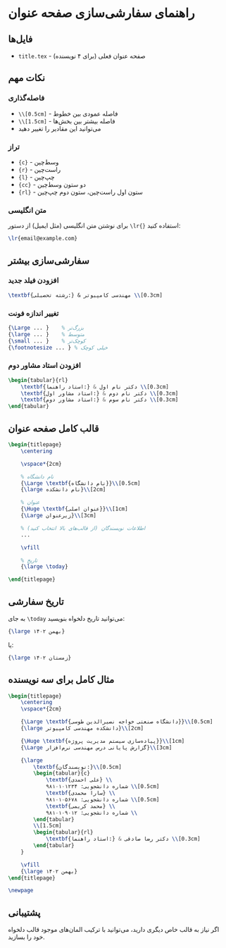 # راهنمای سفارشی‌سازی صفحه عنوان

## فایل‌ها

- `title.tex` - صفحه عنوان فعلی (برای ۴ نویسنده)

## نکات مهم

### فاصله‌گذاری

- `\\[0.5cm]` - فاصله عمودی بین خطوط
- `\\[1.5cm]` - فاصله بیشتر بین بخش‌ها
- می‌توانید این مقادیر را تغییر دهید

### تراز

- `{c}` - وسط‌چین
- `{r}` - راست‌چین
- `{l}` - چپ‌چین
- `{cc}` - دو ستون وسط‌چین
- `{rl}` - ستون اول راست‌چین، ستون دوم چپ‌چین

### متن انگلیسی

برای نوشتن متن انگلیسی (مثل ایمیل) از دستور `\lr{}` استفاده کنید:

```latex
\lr{email@example.com}
```

## سفارشی‌سازی بیشتر

### افزودن فیلد جدید

```latex
\textbf{رشته تحصیلی:} & مهندسی کامپیوتر \\[0.3cm]
```

### تغییر اندازه فونت

```latex
{\Large ... }    % بزرگ‌تر
{\large ... }    % متوسط
{\small ... }    % کوچک‌تر
{\footnotesize ... } % خیلی کوچک
```

### افزودن استاد مشاور دوم

```latex
\begin{tabular}{rl}
    \textbf{استاد راهنما:} & دکتر نام اول \\[0.3cm]
    \textbf{استاد مشاور اول:} & دکتر نام دوم \\[0.3cm]
    \textbf{استاد مشاور دوم:} & دکتر نام سوم \\[0.3cm]
\end{tabular}
```

## قالب کامل صفحه عنوان

```latex
\begin{titlepage}
    \centering

    \vspace*{2cm}

    % نام دانشگاه
    {\Large \textbf{نام دانشگاه}}\\[0.5cm]
    {\large نام دانشکده}\\[2cm]

    % عنوان
    {\Huge \textbf{عنوان اصلی}}\\[1cm]
    {\Large زیرعنوان}\\[3cm]

    % اطلاعات نویسندگان (از قالب‌های بالا انتخاب کنید)
    ...

    \vfill

    % تاریخ
    {\large \today}

\end{titlepage}
```

## تاریخ سفارشی

به جای `\today` می‌توانید تاریخ دلخواه بنویسید:

```latex
{\large بهمن ۱۴۰۲}
```

یا:

```latex
{\large زمستان ۱۴۰۲}
```

## مثال کامل برای سه نویسنده

```latex
\begin{titlepage}
    \centering
    \vspace*{2cm}

    {\Large \textbf{دانشگاه صنعتی خواجه نصیرالدین طوسی}}\\[0.5cm]
    {\large دانشکده مهندسی کامپیوتر}\\[2cm]

    {\Huge \textbf{پیاده‌سازی سیستم مدیریت پروژه}}\\[1cm]
    {\Large گزارش پایانی درس مهندسی نرم‌افزار}\\[3cm]

    {\large
        \textbf{نویسندگان:}\\[0.5cm]
        \begin{tabular}{c}
            \textbf{علی احمدی} \\
            شماره دانشجویی: ۹۸۱۰۱۰۱۲۳۴ \\[0.5cm]
            \textbf{سارا محمدی} \\
            شماره دانشجویی: ۹۸۱۰۱۰۵۶۷۸ \\[0.5cm]
            \textbf{محمد کریمی} \\
            شماره دانشجویی: ۹۸۱۰۱۰۹۰۱۲ \\
        \end{tabular}
        \\[1.5cm]
        \begin{tabular}{rl}
            \textbf{استاد راهنما:} & دکتر رضا صادقی \\[0.3cm]
        \end{tabular}
    }

    \vfill
    {\large بهمن ۱۴۰۲}
\end{titlepage}

\newpage
```

## پشتیبانی

اگر نیاز به قالب خاص دیگری دارید، می‌توانید با ترکیب المان‌های موجود قالب دلخواه خود را بسازید.
